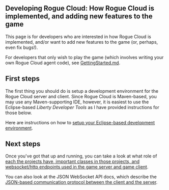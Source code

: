 
## Developing Rogue Cloud: How Rogue Cloud is implemented, and adding new features to the game

This page is for developers who are interested in how Rogue Cloud is implemented, and/or want to add new features to the game (or, perhaps, even fix bugs!).

For developers that only wish to play the game (which involves writing your own Rogue Cloud agent code), see [GettingStarted.md](GettingStarted.md).


## First steps

The first thing you should do is setup a development environment for the Rogue Cloud server and client. Since Rogue Cloud is Maven-based, you may use any Maven-supporting IDE, however, it is easiest to use the Eclipse-based *Liberty Developer Tools* as I have provided instructions for those below.

Here are instructions on how to [setup your Eclipse-based development environment](Create-a-Game-Server-DevEnv.md).

## Next steps

Once you've got that up and running, you can take a look at what role of [each the projects have, important classes in those projects, and websocket/http endpoints used in the game server and game client](RCDevArchitecture.md).

You can also look at the JSON WebSocket API docs, which describe the [JSON-based communication protocol between the client and the server](RogueCloudJsonApi.md).
